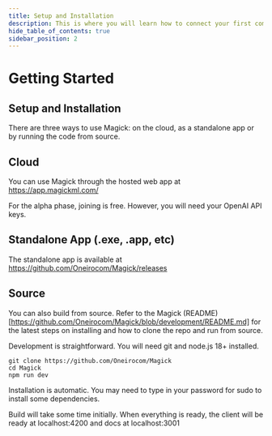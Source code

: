 ```yaml
---
title: Setup and Installation
description: This is where you will learn how to connect your first component.
hide_table_of_contents: true
sidebar_position: 2
---
```


# Getting Started

## Setup and Installation

There are three ways to use Magick: on the cloud, as a standalone app or by running the code from source.

## Cloud

You can use Magick through the hosted web app at https://app.magickml.com/

For the alpha phase, joining is free. However, you will need your OpenAI API keys.

## Standalone App (.exe, .app, etc)

The standalone app is available at https://github.com/Oneirocom/Magick/releases

## Source

You can also build from source. Refer to the Magick (README)[https://github.com/Oneirocom/Magick/blob/development/README.md] for the latest steps on installing and how to clone the repo and run from source.

Development is straightforward. You will need git and node.js 18+ installed.

```
git clone https://github.com/Oneirocom/Magick
cd Magick
npm run dev
```

Installation is automatic. You may need to type in your password for sudo to install some dependencies.

Build will take some time initially. When everything is ready, the client will be ready at localhost:4200 and docs at localhost:3001